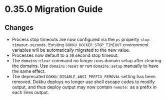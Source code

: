 # 0.35.0 Migration Guide

## Changes

- Process stop timeouts are now configured via the `ps` property `stop-timeout-seconds`. Existing `DOKKU_DOCKER_STOP_TIMEOUT` environment variables will be automatically migrated to the new value.
- Processes now default to a `30` second stop timeout.
- The `domains:clear` command no longer runs domain setup after clearing the domains. Use `domains:reset` or run `domains:setup` manually to have the same effect.
- The deprecated `DOKKU_DISABLE_ANSI_PREFIX_REMOVAL` setting has been removed. Dokku deploys no longer use shell escape codes to modify output, and thus deploy output may now contain `remote:` as a prefix in each lines output.

